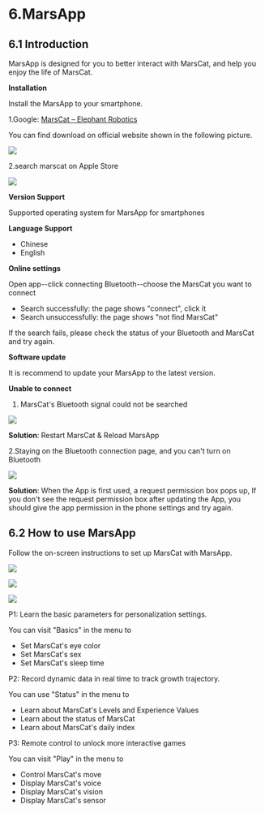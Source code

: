 # 6.MarsApp

## 6.1 Introduction

MarsApp is designed for you to better interact with MarsCat, and help you enjoy the life of MarsCat.

**Installation**

Install the MarsApp to your smartphone.

1.Google: [MarsCat – Elephant Robotics](https://www.elephantrobotics.com/en/mars-en/)

You can find download on official website shown in the following picture.

![](../image/page-6/6-1.png)

2.search marscat on Apple Store

![](../image/page-6/6-2.png)

**Version Support**

Supported operating system for MarsApp for smartphones

**Language Support**

- Chinese
- English

**Online settings**

Open app--click connecting Bluetooth--choose the MarsCat you want to connect

- Search successfully: the page shows "connect", click it
- Search unsuccessfully: the page shows "not find MarsCat"

If the search fails, please check the status of your Bluetooth and MarsCat and try again.

**Software update**

It is recommend to update your MarsApp to the latest version.

**Unable to connect**

1. MarsCat's Bluetooth signal could not be searched

![](../image/page-6/6-6.png)

**Solution**: Restart MarsCat & Reload MarsApp

2.Staying on the Bluetooth connection page, and you can't turn on Bluetooth

![](../image/page-6/6-7.png)

**Solution**: When the App is first used, a request permission box pops up, If you don't see the request permission box after updating the App, you should give the app permission in the phone settings and try again.

## 6.2 How to use MarsApp

Follow the on-screen instructions to set up MarsCat with MarsApp.

![](../image/page-6/6-3.png)

![](../image/page-6/6-4.png)

![](../image/page-6/6-5.png)

P1: Learn the basic parameters for personalization settings.

You can visit "Basics" in the menu to

- Set MarsCat's eye color
- Set MarsCat's sex
- Set MarsCat's sleep time

P2: Record dynamic data in real time to track growth trajectory.

You can use "Status" in the menu to

- Learn about MarsCat's Levels and Experience Values
- Learn about the status of MarsCat
- Learn about MarsCat's daily index

P3: Remote control to unlock more interactive games

You can visit "Play" in the menu to

- Control MarsCat's move
- Display MarsCat's voice
- Display MarsCat's vision
- Display MarsCat's sensor
